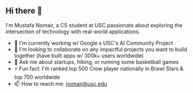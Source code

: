 ## Hi there 👋
I'm Mustafa Nomair, a CS student at USC passionate about exploring the intersection of technology with real-world applications.

- 🧠 I'm currently working w/ Google x USC's AI Community Project
- 🤝 I'm looking to collaborate on any impactful projects you want to build together (have built apps w/ 300k+ users worldwide)
- 💬 Ask me about startups, hiking, or running some basketball games
- ⚡ Fun fact: I'm ranked top 500 Crow player nationally in Brawl Stars & top 700 worldwide
- 📫 How to reach me: nomair@usc.edu
